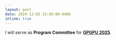 ```yaml
---
layout: post
date: 2024-12-03 15:50:00-0400
inline: true
---
```


<!-- Our paper has been accepeted at <strong><a href="https://hpca-conf.org/2025/">HPCA 2025</a></strong>. -->
I will serve as <strong>Program Committee</strong> for <strong><a href="https://mocalabucm.github.io/gpgpu2025/#program">GPGPU 2025</a></strong>.